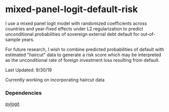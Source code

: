 # mixed-panel-logit-default-risk
I use a mixed panel logit model with randomized coefficients across countries and year-fixed effects under L2 regularization to predict unconditional probabilities of sovereign external debt default for out-of-sample years. 

For future research, I wish to combine predicted probabilities of default with estimated "haircut" data to generate a risk score which may be interpreted as the unconditional rate of foreign investment loss resulting from default. 

Last Updated: 9/30/19 

Currently working on incorporating haircut data

### Dependencies
[pylogit](https://github.com/timothyb0912/pylogit)
